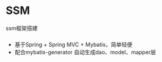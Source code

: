 # SSM
ssm框架搭建
###
* 基于Spring + Spring MVC + Mybatis，简单轻便
* 配合mybatis-generator 自动生成dao、model、mapper层
